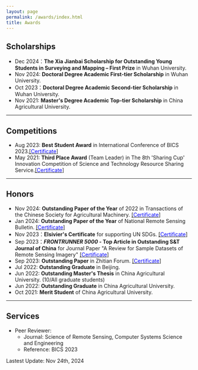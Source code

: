 ```yaml
---
layout: page
permalink: /awards/index.html
title: Awards
---
```




## Scholarships

- Dec 2024：**The Xia Jianbai Scholarship for Outstanding Young Students in Surveying and Mapping – First Prize** in Wuhan University.
- Nov 2024: **Doctoral Degree Academic First-tier Scholarship** in Wuhan University.
- Oct 2023：**Doctoral Degree Academic Second-tier Scholarship** in Wuhan University.
- Nov 2021: **Master's Degree Academic Top-tier Scholarship** in China Agricultural University.

---
## Competitions

- Aug 2023: **Best Student Award** in International Conference of BICS 2023.[[<span style="color: blue;">Certificate</span>]](https://cbachen1997.github.io/awards/BICS2023.jpg)
- May 2021: **Third Place Award** (Team Leader) in The 8th 'Sharing Cup' Innovation Competition of Science and Technology Resource Sharing Service.[[<span style="color: blue;">Certificate</span>]](https://cbachen1997.github.io/awards/ShareCup3rd.pdf)

---
## Honors

- Nov 2024: **Outstanding Paper of the Year** of 2022 in Transactions of the Chinese Society for Agricultural Machinery. [[<span style="color: blue;">Certificate</span>]](https://cbachen1997.github.io/awards/Nongji2022.jpg)
- Jan 2024: **Outstanding Paper of the Year** of National Remote Sensing Bulletin. [[<span style="color: blue;">Certificate</span>]](https://cbachen1997.github.io/awards/OutstandingPaperofYGXB.jpg)
- Nov 2023：**Elsivier's Certificate** for supporting UN SDGs. [[<span style="color: blue;">Certificate</span>]](https://cbachen1997.github.io/awards/elsvier_certificate_SDGs.pdf)
- Sep 2023：***FRONTRUNNER 5000* - Top Article in Outstanding S&T Journal of China** for Journal Paper "A Review for Sample Datasets of Remote Sensing Imagery" [[<span style="color: blue;">Certificate</span>]](https://cbachen1997.github.io/awards/F5000.jpg)
- Sep 2023: **Outstanding Paper** in Zhitian Forum. [[<span style="color: blue;">Certificate</span>]](https://cbachen1997.github.io/awards/zhitian2023.jpg)
- Jul 2022: **Outstanding Graduate** in Beijing. 
- Jun 2022: **Outstanding Master's Thesis** in China Agricultural University. (10/All graduate students)
- Jun 2022: **Outstanding Graduate** in China Agricultural University.
- Oct 2021: **Merit Student** of China Agricultural University.

---
## Services

- Peer Reviewer: 
    - Journal: Science of Remote Sensing, Computer Systems Science and Engineering
    - Reference: BICS 2023


Lastest Update: Nov 24th, 2024

